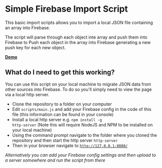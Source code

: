 # Simple Firebase Import Script 

This basic import scripts allows you to import a local JSON file containing an array into Firebase.

The script will parse through each object inte array and push them into Firebase to Push each object in the array into Firebase generating a new push key for each new object.

**[Demo](https://lifeonlars.github.io/firebase-array-importer/)**


## What do I need to get this working?

You can use this script on your local machine to migrate JSON data from other sources into Firebase. To do so you'll simply need to view the page via a local http server. 

* Clone the repository to a folder on your computer
* Edit `scripts/main.js` and add your Firebase config in the code of this file (this information can be found in your console)
* Install a local http server e.g. <code>npm install -g http-server</code> (Note this will require NodeJS and NPM to be installed on your local machine)
* Using the command prompt navigate to the folder where you cloned the repository and then start the http server <code>http-server</code>
* Then in your browser navigate to <code>http://127.0.0.1:8080/</code>

*Alternatively you can add your Firebase config settings and then upload to a server somewhere and run the script from there*

